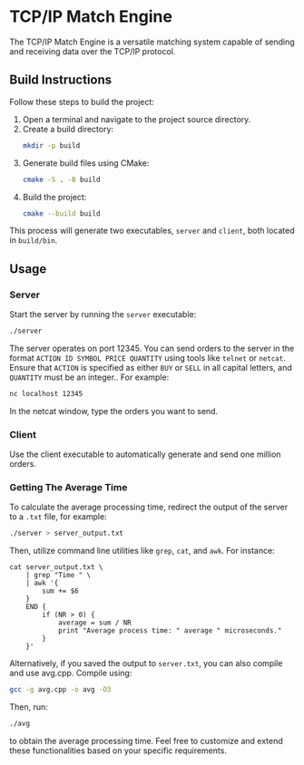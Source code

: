 # TCP/IP Match Engine

The TCP/IP Match Engine is a versatile matching system capable of sending and receiving data over the TCP/IP protocol.

## Build Instructions

Follow these steps to build the project:

1. Open a terminal and navigate to the project source directory.
2. Create a build directory:
    ```bash
    mkdir -p build
    ```
3. Generate build files using CMake:
    ```bash
    cmake -S . -B build
    ```
4. Build the project:
    ```bash
    cmake --build build
    ```

This process will generate two executables, `server` and `client`, both located in `build/bin`.

## Usage

### Server

Start the server by running the `server` executable:

```bash
./server
```

The server operates on port 12345. You can send orders to the server in the format `ACTION ID SYMBOL PRICE QUANTITY` using tools like `telnet` or `netcat`. Ensure that `ACTION` is specified as either `BUY` or `SELL` in all capital letters, and `QUANTITY` must be an integer.. For example:

```bash
nc localhost 12345
```

In the netcat window, type the orders you want to send.

### Client
Use the client executable to automatically generate and send one million orders.

### Getting The Average Time
To calculate the average processing time, redirect the output of the server to a `.txt` file, for example:
```bash
./server > server_output.txt
```
Then, utilize command line utilities like `grep`, `cat`, and `awk`. For instance:
```
cat server_output.txt \
    | grep "Time " \
    | awk '{
        sum += $6
    } 
    END {
        if (NR > 0) {
            average = sum / NR
            print "Average process time: " average " microseconds."
        }
    }'
```
Alternatively, if you saved the output to `server.txt`, you can also compile and use avg.cpp. Compile using:
```bash
gcc -g avg.cpp -o avg -O3
```
Then, run:
```bash
./avg
```
to obtain the average processing time. Feel free to customize and extend these functionalities based on your specific requirements.
